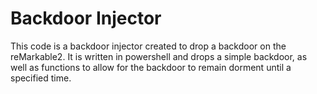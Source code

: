 # Backdoor Injector

This code is a backdoor injector created to drop a backdoor on the reMarkable2. It is written in powershell and drops a simple backdoor, as well as functions to allow for the backdoor to remain dorment until a specified time. 
